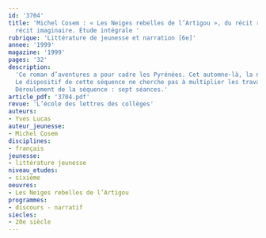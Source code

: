 ```yaml
---
id: '3704'
title: 'Michel Cosem : « Les Neiges rebelles de l’Artigou », du récit réaliste au
  récit imaginaire. Étude intégrale '
rubrique: 'Littérature de jeunesse et narration [6e]'
annee: '1999'
magazine: '1999'
pages: '32'
description: 
  'Ce roman d’aventures a pour cadre les Pyrénées. Cet automne-là, la neige a fait brutalement son apparition, elle est tombée en telle quantité que le village est coupé du monde. Pour les habitants éleveurs, c’est une catastrophe : il faut sauver les troupeaux bloqués sur les pâturages de l’Artigou. Pour le jeune Nicolas, c’est un drame : il faut sauver son poulain qui est en danger là-haut. Mais son père lui interdit d’accompagner le groupe d’hommes qui va partir dans la montagne…
  Le dispositif de cette séquence ne cherche pas à multiplier les travaux autour du roman, mais à prendre le texte comme terrain d’observation privilégié. Il s’agit, en effet, de dégager quelques procédés d’écriture et de composition marquants. L’articulation avec les outils de la langue – les procédés de mise en relief, d’expression du doute, par exemple – est présentée de manière que le lecteur soit mieux à même de juger les choix de l’écrivain, de voir comment il rend sensible l’atmosphère qui règne dans le village, donc de pénétrer de l’intérieur la vie des éleveurs de montagne. L’insertion de contes dans un récit à vocation réaliste amène, de la même façon, à s’interroger sur les liens qu’on peut établir entre ces histoires imaginaires et le reste de l’énoncé.
  Déroulement de la séquence : sept séances.'
article_pdf: '3704.pdf'
revue: 'L’école des lettres des collèges'
auteurs:
- Yves Lucas
auteur_jeunesse:
- Michel Cosem
disciplines:
- français
jeunesse:
- littérature jeunesse
niveau_etudes:
- sixième
oeuvres:
- Les Neiges rebelles de l’Artigou
programmes:
- discours - narratif
siecles:
- 20e siècle
---
```

